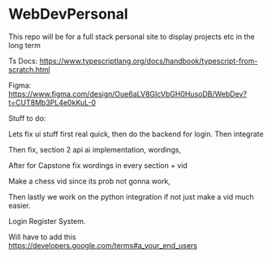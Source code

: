 # WebDevPersonal
This repo will be for a full stack personal site to display projects etc in the long term


Ts Docs: https://www.typescriptlang.org/docs/handbook/typescript-from-scratch.html


Figma: https://www.figma.com/design/Oue6aLV8GIcVbGH0HusoDB/WebDev?t=CUT8Mb3PL4e0kKuL-0



Stuff to do:

Lets fix ui stuff first real quick,
then do the backend for login.
Then integrate




Then fix,  section 2 api ai implementation, wordings,

After for Capstone fix wordings in every section + vid 

Make a chess vid since its prob not gonna work,           

Then lastly we work on the python integration if not just make a vid much easier.

Login Register System.



Will have to add this https://developers.google.com/terms#a_your_end_users


